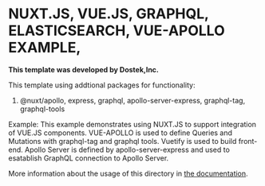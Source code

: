 # NUXT.JS, VUE.JS, GRAPHQL, ELASTICSEARCH, VUE-APOLLO EXAMPLE, 

**This template was developed by Dostek,Inc.**

This template using addtional packages for functionality:
1. @nuxt/apollo, express, graphql, apollo-server-express, graphql-tag, graphql-tools

Example: This example demonstrates using NUXT.JS to support integration of VUE.JS components. VUE-APOLLO is used to define Queries and Mutations with graphql-tag and graphql tools. Vuetify is used to build front-end. Apollo Server is defined by apollo-server-express and used to esatablish GraphQL connection to Apollo Server. 

More information about the usage of this directory in [the documentation]().
